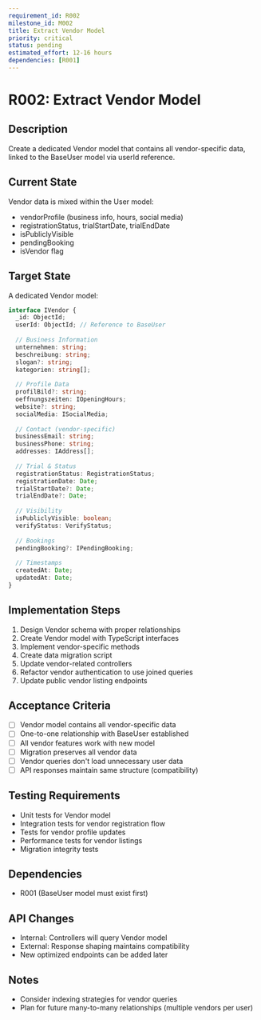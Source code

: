 ```yaml
---
requirement_id: R002
milestone_id: M002
title: Extract Vendor Model
priority: critical
status: pending
estimated_effort: 12-16 hours
dependencies: [R001]
---
```


# R002: Extract Vendor Model

## Description
Create a dedicated Vendor model that contains all vendor-specific data, linked to the BaseUser model via userId reference.

## Current State
Vendor data is mixed within the User model:
- vendorProfile (business info, hours, social media)
- registrationStatus, trialStartDate, trialEndDate
- isPubliclyVisible
- pendingBooking
- isVendor flag

## Target State
A dedicated Vendor model:
```typescript
interface IVendor {
  _id: ObjectId;
  userId: ObjectId; // Reference to BaseUser
  
  // Business Information
  unternehmen: string;
  beschreibung: string;
  slogan?: string;
  kategorien: string[];
  
  // Profile Data
  profilBild?: string;
  oeffnungszeiten: IOpeningHours;
  website?: string;
  socialMedia: ISocialMedia;
  
  // Contact (vendor-specific)
  businessEmail: string;
  businessPhone: string;
  addresses: IAddress[];
  
  // Trial & Status
  registrationStatus: RegistrationStatus;
  registrationDate: Date;
  trialStartDate?: Date;
  trialEndDate?: Date;
  
  // Visibility
  isPubliclyVisible: boolean;
  verifyStatus: VerifyStatus;
  
  // Bookings
  pendingBooking?: IPendingBooking;
  
  // Timestamps
  createdAt: Date;
  updatedAt: Date;
}
```

## Implementation Steps
1. Design Vendor schema with proper relationships
2. Create Vendor model with TypeScript interfaces
3. Implement vendor-specific methods
4. Create data migration script
5. Update vendor-related controllers
6. Refactor vendor authentication to use joined queries
7. Update public vendor listing endpoints

## Acceptance Criteria
- [ ] Vendor model contains all vendor-specific data
- [ ] One-to-one relationship with BaseUser established
- [ ] All vendor features work with new model
- [ ] Migration preserves all vendor data
- [ ] Vendor queries don't load unnecessary user data
- [ ] API responses maintain same structure (compatibility)

## Testing Requirements
- Unit tests for Vendor model
- Integration tests for vendor registration flow
- Tests for vendor profile updates
- Performance tests for vendor listings
- Migration integrity tests

## Dependencies
- R001 (BaseUser model must exist first)

## API Changes
- Internal: Controllers will query Vendor model
- External: Response shaping maintains compatibility
- New optimized endpoints can be added later

## Notes
- Consider indexing strategies for vendor queries
- Plan for future many-to-many relationships (multiple vendors per user)